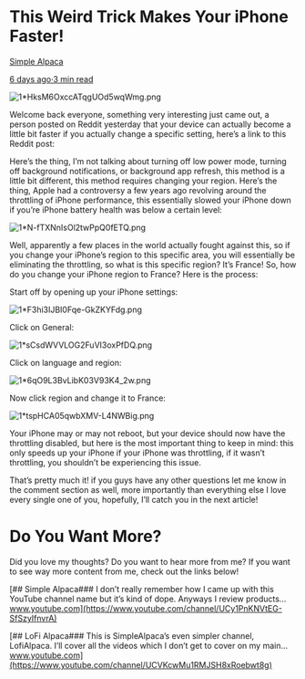 # This Weird Trick Makes Your iPhone Faster!

[Simple Alpaca](https://simplealpaca.medium.com/?source=post_page-----b27a8a928596--------------------------------)

[6 days ago·3 min read](https://simplealpaca.medium.com/this-weird-trick-makes-your-iphone-faster-b27a8a928596?source=post_page-----b27a8a928596--------------------------------)

![1*HksM6OxccATqgUOd5wqWmg.png](This%20Weird%20Trick%20Makes%20Your%20iPhone%20Faster!.assets/1*HksM6OxccATqgUOd5wqWmg.png)

Welcome back everyone, something very interesting just came out, a person posted on Reddit yesterday that your device can actually become a little bit faster if you actually change a specific setting, here’s a link to this Reddit post:

Here’s the thing, I’m not talking about turning off low power mode, turning off background notifications, or background app refresh, this method is a little bit different, this method requires changing your region. Here’s the thing, Apple had a controversy a few years ago revolving around the throttling of iPhone performance, this essentially slowed your iPhone down if you’re iPhone battery health was below a certain level:

![1*N-fTXNnIsOl2twPpQ0fETQ.png](This%20Weird%20Trick%20Makes%20Your%20iPhone%20Faster!.assets/1*N-fTXNnIsOl2twPpQ0fETQ.png)

Well, apparently a few places in the world actually fought against this, so if you change your iPhone’s region to this specific area, you will essentially be eliminating the throttling, so what is this specific region? It’s France! So, how do you change your iPhone region to France? Here is the process:

Start off by opening up your iPhone settings:

![1*F3hi3IJBI0Fqe-GkZKYFdg.png](This%20Weird%20Trick%20Makes%20Your%20iPhone%20Faster!.assets/1*F3hi3IJBI0Fqe-GkZKYFdg.png)

Click on General:

![1*sCsdWVVLOG2FuVI3oxPfDQ.png](This%20Weird%20Trick%20Makes%20Your%20iPhone%20Faster!.assets/1*sCsdWVVLOG2FuVI3oxPfDQ.png)

Click on language and region:

![1*6qO9L3BvLibK03V93K4_2w.png](This%20Weird%20Trick%20Makes%20Your%20iPhone%20Faster!.assets/1*6qO9L3BvLibK03V93K4_2w.png)

Now click region and change it to France:

![1*tspHCA05qwbXMV-L4NWBig.png](This%20Weird%20Trick%20Makes%20Your%20iPhone%20Faster!.assets/1*tspHCA05qwbXMV-L4NWBig.png)

Your iPhone may or may not reboot, but your device should now have the throttling disabled, but here is the most important thing to keep in mind: this only speeds up your iPhone if your iPhone was throttling, if it wasn’t throttling, you shouldn’t be experiencing this issue.

That’s pretty much it! if you guys have any other questions let me know in the comment section as well, more importantly than everything else I love every single one of you, hopefully, I’ll catch you in the next article!

# Do You Want More?

Did you love my thoughts? Do you want to hear more from me? If you want to see way more content from me, check out the links below!

[\## Simple Alpaca### I don’t really remember how I came up with this YouTube channel name but it’s kind of dope. Anyways I review products…www.youtube.com](https://www.youtube.com/channel/UCy1PnKNVtEG-SfSzyIfnvrA)

[\## LoFi Alpaca### This is SimpleAlpaca’s even simpler channel, LofiAlpaca. I’ll cover all the videos which I don’t get to cover on my main…www.youtube.com](https://www.youtube.com/channel/UCVKcwMu1RMJSH8xRoebwt8g)

